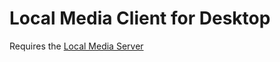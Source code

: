 # Local Media Client for Desktop
Requires the [Local Media Server](https://github.com/Pisti01/lm-server)
